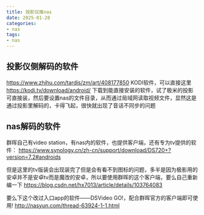 ```yaml
---
title: 投影仪推nas
date: 2025-01-28
categories:
- nas
tags:
- nas
---
```

## 投影仪侧解码的软件
https://www.zhihu.com/tardis/zm/art/408177850
KODI软件，可以直接这里
https://kodi.tv/download/android/
下载到能直接安装的软件，试了极米的投影可直接装，然后要设置nas的文件目录，从而通过局域网读取视频文件，显然这是通过投影里解码的，卡得飞起，很快就出现了音话不同步的问题

## nas解码的软件
群晖自己有video station，有nas内的软件，也提供客户端，还有专为tv提供的软件：
https://www.synology.cn/zh-cn/support/download/DS720+?version=7.2#androids

但是这里的tv版装会出现装完了但是会有看不到图标的问题，多半是因为极影用的安卓并不是安卓tv而是魔改的安卓，所以要使用群晖的这个客户端，要么自己重新编一下
https://blog.csdn.net/hx7013/article/details/103764083

要么下这个改过入口app的软件——DSVideo GO!，配合群晖官方的客户端即可使用!
http://nasyun.com/thread-63924-1-1.html